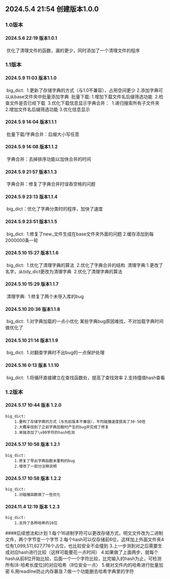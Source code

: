 ## 2024.5.4 21:54 创建版本1.0.0
### 1.0版本
#### 2024.5.6 22:19 版本1.0.1 
​	优化了清理文件的函数，漏的更少，同时添加了一个清理文件的程序

### 1.1版本
#### 2024.5.9 11:03 版本1.1.0 
​    big_dict:
​        1.更新了存储字典的方式（与1.0不兼容），占用空间更少 
​        2.添加字典可以从base文件夹中批量添加字典
​    批量下载:
​        1.增加下载文件名后缀筛选功能
​        2.检查文件是否已经下载
​        3.优化下载信息显示
​    字典合并：
​        1.递归搜索所有子文件夹
​        2.增加文件名后缀筛选功能
​        3.优化信息显示

#### 2024.5.9 14:04 版本1.1.1 
​    批量下载/字典合并：后缀大小写任意

#### 2024.5.9 14:08 版本1.1.2
​    字典合并：去掉排序功能以加快合并的时间

#### 2024.5.9 21:57 版本1.1.3
​    字典合并：修复了字典合并时误吞空格的问题

#### 2024.5.9 23:13 版本1.1.4
​    big_dict：优化了字典分类时的程序，加快了速度

#### 2024.5.9 23:51 版本1.1.5
​    big_dict:
​        1.修复了new_文件生成在base文件夹外面的问题
​        2.缓存添加到每2000000条一轮

#### 2024.5.10 15:27 版本1.1.6
​    big_dict:
​        1.优化了清理字典的算法
​        2.优化了字典合并的结构
​    清理字典:
​        1.更改了名字，从tidy_dict更改为清理字典
​        2.优化了清理字典的算法

#### 2024.5.10 15:29 版本1.1.7
​    清理字典:
​        1.修复了两个未导入库的bug

#### 2024.5.10 20:36 版本1.1.8
​    big_dict:
​        1.对字典加载的一点小优化
​        某些字典bug原因难找，不对加载字典时间做优化了 

#### 2024.5.10 21:14 版本1.1.9
​    big_dict:
​        1.对翻查字典时不出bug的一点保护处理

#### 2024.5.16 0:13 版本 1.1.10
​    big_dict:
​        1.将循环直接建立在查找函数处，提高了查找效率
​        2.支持撞值hash查看

### 1.2版本
#### 2024.5.17 10:44 版本 1.2.0
    big_dict:
        1.重构了存储字典的方式（与先前版本不兼容），平均碰撞速度提高了30-50倍
        2.大概率找到了之前字典加载时产生的bug并完成了修复
        3.单独添加了\x00字符的hash检测

#### 2024.5.17 10:58 版本 1.2.1
    big_dict:
        1.修复了导出字典函数未重构的bug
        2.增改了一部分注释说明

#### 2024.5.17 10:58 版本 1.2.2
    big_dict:
        1.对碰撞函数做了一些优化

#### 2024.11.4 12:19 版本 1.2.3
    big_dict:
        1.支持了各种哈希的16位

####后续想法和计划
    1.每个16进制字符可以更改存储方式，明文文件改为二进制文件，两个字节变一个字节
    2.每个hash可以仅存储前6位，这样加上外面文件夹4位有1,099,511,627,776个占位，也比较安全不会撞到
    3.上一步测到对之后需要生成对应hash进行比较（这样可能要花一点时间）
    4.如果做了上面两步，就每个hash从前8位开始比较，后面一个一个字符比较，比完输入的hash为止，可检测所有\[8-哈希长度位\]的对应哈希（8位安全一点）
    5.做对文件内的哈希进行批量加密
    6.用readline防止内存暴涨
    7.做一个功能删去哈希字典里的字符